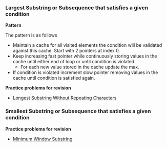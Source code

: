 
### Largest Substring or Subsequence that satisfies a given condition

**Pattern**

The pattern is as follows

- Maintain a cache for all visited elements the condition will be validated against this cache. Start with 2 pointers at index 0. 
- Keep increasing fast pointer while continuously storing values in the cache until either end of loop or until condition is violated. 
  - For each new value stored in the cache update the max.
- If condition is violated increment slow pointer removing values in the cache until condition is satisfied again.

**Practice problems for revision**

- [Longest Substring Without Repeating Characters](https://leetcode.com/problems/longest-substring-without-repeating-characters/)

### Smallest Substring or Subsequence that satisfies a given condition

**Practice problems for revision**

- [Minimum Window Substring](https://leetcode.com/problems/minimum-window-substring/)
